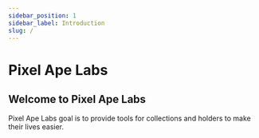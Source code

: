 ```yaml
---
sidebar_position: 1
sidebar_label: Introduction
slug: /
---
```


# Pixel Ape Labs

## Welcome to Pixel Ape Labs

Pixel Ape Labs goal is to provide tools for collections and holders to make their lives easier.
